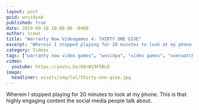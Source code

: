 ```yaml
---
layout: post
guid: wnvidya4
published: true
date: 2019-09-18 10:00:00 -0400
author: scawt
title: "Warranty Now Videogames 4: THIRTY ONE GIVE"
excerpt: "Wherein I stopped playing for 20 minutes to look at my phone. This is that highly engaging content the social media people talk about."
category: Videos
tags: ["warranty now video games", "wnvidya", "video games", "overwatch", "THIRTY ONE GIVE", "oh you're all dead?", "I fucked up", "walking around the hallways like school", "so far so good baybee", "THIRTY ONE, GIVE!", "mysterious pee-pee", "penis lol", "nice dude", "hell yea", "I'll use the stairs I guess", "everybody killed me", "poke your dick around a corner", "gg", "u dizzy?", "THIRTY-ONE: GIVE"]
video:
  youtube: https://youtu.be/6QcW19F5BLQ
image:
  headliner: assets/img/lol/thirty-one-give.jpg
---
```


Wherein I stopped playing for 20 minutes to look at my phone. This is that highly engaging content the social media people talk about.